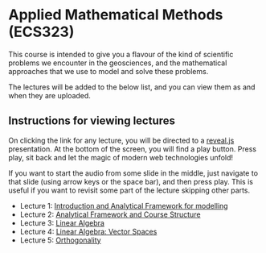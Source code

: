 # Applied Mathematical Methods (ECS323)

This course is intended to give you a flavour of the kind
of scientific problems we encounter in the geosciences,
and the mathematical approaches that we use to model and
solve these problems.

The lectures will be added to the below list, and you can
view them as and when they are uploaded.

## Instructions for viewing lectures

On clicking the link for any lecture, you will be directed
to a [reveal.js](https://revealjs.com/) presentation. At the
bottom of the screen, you will find a play button. Press play,
sit back and let the magic of modern web technologies unfold!

If you want to start the audio from some slide in the middle,
just navigate to that slide (using arrow keys or the space bar),
and then press play. This is useful if you want to revisit some
part of the lecture skipping other parts.

* Lecture 1: [Introduction and Analytical Framework for
  modelling](./courses/math_methods/slides/lecture1/index.html)
* Lecture 2: [Analytical Framework and Course Structure](./courses/math_methods/slides/lecture2/index.html)
* Lecture 3: [Linear Algebra](./courses/math_methods/slides/lecture3/index.html)
* Lecture 4: [Linear Algebra: Vector Spaces](./courses/math_methods/slides/lecture4/index.html)
* Lecture 5: [Orthogonality](./courses/math_methods/slides/lecture5/index.html)
